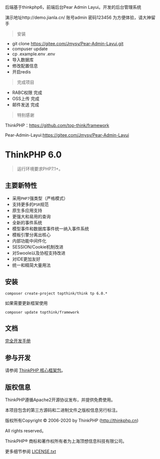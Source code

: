 后端基于thinkphp6，前端后台Pear Admin Layui。开发的后台管理系统


演示地址http://demo.jianla.cn/ 
账号admin 密码123456 为方便体验，请大神留手 


> 安装

* git clone https://gitee.com/Jmysy/Pear-Admin-Layui.git
* compuser update
* cp .example.env .env
* 导入数据库
* 修改配置信息
* 开启redis



> 完成项目

* RABC权限 完成
* OSS上传  完成
* 邮件发送 完成




>特别感谢

ThinkPHP：https://github.com/top-think/framework

Pear-Admin-Layui:https://gitee.com/Jmysy/Pear-Admin-Layui

ThinkPHP 6.0
===============

> 运行环境要求PHP7.1+。

## 主要新特性

* 采用`PHP7`强类型（严格模式）
* 支持更多的`PSR`规范
* 原生多应用支持
* 更强大和易用的查询
* 全新的事件系统
* 模型事件和数据库事件统一纳入事件系统
* 模板引擎分离出核心
* 内部功能中间件化
* SESSION/Cookie机制改进
* 对Swoole以及协程支持改进
* 对IDE更加友好
* 统一和精简大量用法

## 安装

~~~
composer create-project topthink/think tp 6.0.*
~~~

如果需要更新框架使用
~~~
composer update topthink/framework
~~~

## 文档

[完全开发手册](https://www.kancloud.cn/manual/thinkphp6_0/content)

## 参与开发

请参阅 [ThinkPHP 核心框架包](https://github.com/top-think/framework)。

## 版权信息

ThinkPHP遵循Apache2开源协议发布，并提供免费使用。

本项目包含的第三方源码和二进制文件之版权信息另行标注。

版权所有Copyright © 2006-2020 by ThinkPHP (http://thinkphp.cn)

All rights reserved。

ThinkPHP® 商标和著作权所有者为上海顶想信息科技有限公司。

更多细节参阅 [LICENSE.txt](LICENSE.txt)
